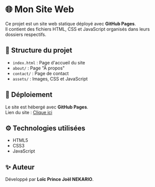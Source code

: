 # 🌐 Mon Site Web

Ce projet est un site web statique déployé avec **GitHub Pages**.  
Il contient des fichiers HTML, CSS et JavaScript organisés dans leurs dossiers respectifs.

## 📂 Structure du projet
- `index.html` : Page d'accueil du site
- `about/` : Page "À propos"
- `contact/` : Page de contact
- `assets/` : Images, CSS et JavaScript

## 🚀 Déploiement
Le site est hébergé avec **GitHub Pages**.  
Lien du site : [Clique ici](https://ton-nom-utilisateur.github.io/nom-du-depot)

## ⚙️ Technologies utilisées
- HTML5
- CSS3
- JavaScript

## ✨ Auteur
Développé par **Loïc Prince Joël NEKARIO**.
